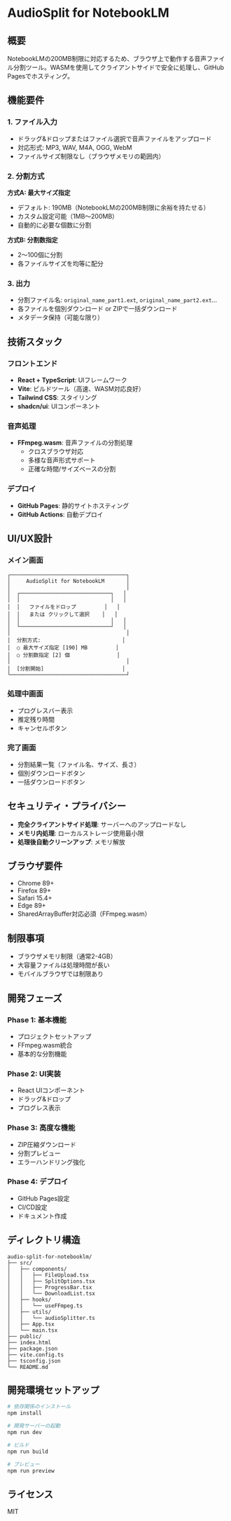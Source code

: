 # AudioSplit for NotebookLM

## 概要
NotebookLMの200MB制限に対応するため、ブラウザ上で動作する音声ファイル分割ツール。WASMを使用してクライアントサイドで安全に処理し、GitHub Pagesでホスティング。

## 機能要件

### 1. ファイル入力
- ドラッグ&ドロップまたはファイル選択で音声ファイルをアップロード
- 対応形式: MP3, WAV, M4A, OGG, WebM
- ファイルサイズ制限なし（ブラウザメモリの範囲内）

### 2. 分割方式
**方式A: 最大サイズ指定**
- デフォルト: 190MB（NotebookLMの200MB制限に余裕を持たせる）
- カスタム設定可能（1MB〜200MB）
- 自動的に必要な個数に分割

**方式B: 分割数指定**
- 2〜100個に分割
- 各ファイルサイズを均等に配分

### 3. 出力
- 分割ファイル名: `original_name_part1.ext`, `original_name_part2.ext`...
- 各ファイルを個別ダウンロード or ZIPで一括ダウンロード
- メタデータ保持（可能な限り）

## 技術スタック

### フロントエンド
- **React + TypeScript**: UIフレームワーク
- **Vite**: ビルドツール（高速、WASM対応良好）
- **Tailwind CSS**: スタイリング
- **shadcn/ui**: UIコンポーネント

### 音声処理
- **FFmpeg.wasm**: 音声ファイルの分割処理
  - クロスブラウザ対応
  - 多様な音声形式サポート
  - 正確な時間/サイズベースの分割

### デプロイ
- **GitHub Pages**: 静的サイトホスティング
- **GitHub Actions**: 自動デプロイ

## UI/UX設計

### メイン画面
```
┌─────────────────────────────────────┐
│     AudioSplit for NotebookLM       │
│                                     │
│  ┌─────────────────────────────┐   │
│  │                             │   │
│  │   ファイルをドロップ         │   │
│  │   または クリックして選択    │   │
│  │                             │   │
│  └─────────────────────────────┘   │
│                                     │
│  分割方式:                          │
│  ○ 最大サイズ指定 [190] MB         │
│  ○ 分割数指定 [2] 個               │
│                                     │
│  [分割開始]                         │
└─────────────────────────────────────┘
```

### 処理中画面
- プログレスバー表示
- 推定残り時間
- キャンセルボタン

### 完了画面
- 分割結果一覧（ファイル名、サイズ、長さ）
- 個別ダウンロードボタン
- 一括ダウンロードボタン

## セキュリティ・プライバシー
- **完全クライアントサイド処理**: サーバーへのアップロードなし
- **メモリ内処理**: ローカルストレージ使用最小限
- **処理後自動クリーンアップ**: メモリ解放

## ブラウザ要件
- Chrome 89+
- Firefox 89+
- Safari 15.4+
- Edge 89+
- SharedArrayBuffer対応必須（FFmpeg.wasm）

## 制限事項
- ブラウザメモリ制限（通常2-4GB）
- 大容量ファイルは処理時間が長い
- モバイルブラウザでは制限あり

## 開発フェーズ

### Phase 1: 基本機能
- プロジェクトセットアップ
- FFmpeg.wasm統合
- 基本的な分割機能

### Phase 2: UI実装
- React UIコンポーネント
- ドラッグ&ドロップ
- プログレス表示

### Phase 3: 高度な機能
- ZIP圧縮ダウンロード
- 分割プレビュー
- エラーハンドリング強化

### Phase 4: デプロイ
- GitHub Pages設定
- CI/CD設定
- ドキュメント作成

## ディレクトリ構造
```
audio-split-for-notebooklm/
├── src/
│   ├── components/
│   │   ├── FileUpload.tsx
│   │   ├── SplitOptions.tsx
│   │   ├── ProgressBar.tsx
│   │   └── DownloadList.tsx
│   ├── hooks/
│   │   └── useFFmpeg.ts
│   ├── utils/
│   │   └── audioSplitter.ts
│   ├── App.tsx
│   └── main.tsx
├── public/
├── index.html
├── package.json
├── vite.config.ts
├── tsconfig.json
└── README.md
```

## 開発環境セットアップ

```bash
# 依存関係のインストール
npm install

# 開発サーバーの起動
npm run dev

# ビルド
npm run build

# プレビュー
npm run preview
```

## ライセンス
MIT